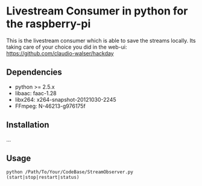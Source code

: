 # Livestream Consumer in python for the raspberry-pi

This is the livestream consumer which is able to save the streams locally.
Its taking care of your choice you did in the web-ui: https://github.com/claudio-walser/hackday


## Dependencies
 - python >= 2.5.x
 - libaac: faac-1.28
 - libx264: x264-snapshot-20121030-2245
 - FFmpeg: N-46213-g976175f

## Installation
...

## Usage
    python /Path/To/Your/CodeBase/StreamObserver.py (start|stop|restart|status)
